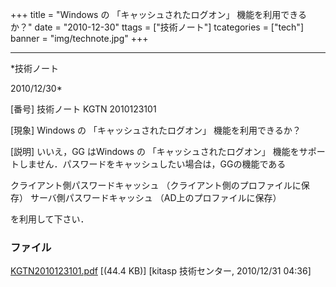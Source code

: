 ﻿+++
title = "Windows の 「キャッシュされたログオン」 機能を利用できるか？"
date = "2010-12-30"
ttags = ["技術ノート"]
tcategories = ["tech"]
banner = "img/technote.jpg"
+++

-----------------------------------------------------------------------------------------------------------------------------

*技術ノート

2010/12/30*


[番号]
技術ノート KGTN 2010123101

[現象]
Windows の 「キャッシュされたログオン」 機能を利用できるか？

[説明]
いいえ，GG はWindows の 「キャッシュされたログオン」
機能をサポートしません．パスワードをキャッシュしたい場合は，GGの機能である

クライアント側パスワードキャッシュ
（クライアント側のプロファイルに保存）
サーバ側パスワードキャッシュ （AD上のプロファイルに保存）

を利用して下さい．


### ファイル

 
 


[KGTN2010123101.pdf](http://techreport.kitasp.net/attachments/download/442/KGTN2010123101.pdf)
 [(44.4 KB)] [kitasp 技術センター, 2010/12/31
04:36]


 


 

